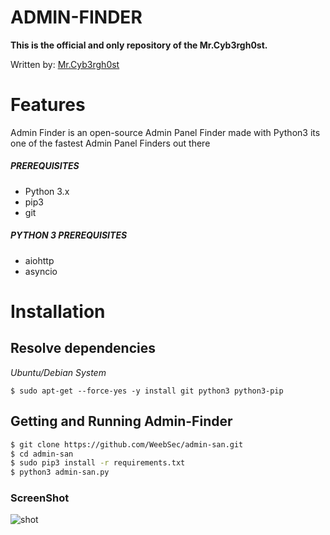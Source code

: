 # ADMIN-FINDER
**This is the official and only repository of the Mr.Cyb3rgh0st.**

Written by: [Mr.Cyb3rgh0st](https://github.com/Mr-Cyb3rgh0st)

# Features
Admin Finder is an open-source Admin Panel Finder made with Python3
its one of the fastest Admin Panel Finders out there


##### PREREQUISITES
* Python 3.x 
* pip3
* git

##### PYTHON 3 PREREQUISITES
* aiohttp
* asyncio

# Installation
## Resolve dependencies
*Ubuntu/Debian System*
```
$ sudo apt-get --force-yes -y install git python3 python3-pip
```

## Getting and Running Admin-Finder
```sh
$ git clone https://github.com/WeebSec/admin-san.git
$ cd admin-san
$ sudo pip3 install -r requirements.txt
$ python3 admin-san.py
```

### ScreenShot
![shot](https://github.com/WeebSec/admin-san/blob/master/imgs/ss.png)




